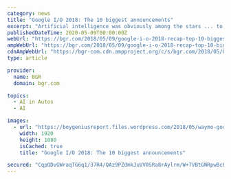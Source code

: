 ```yaml
---
category: news
title: "Google I/O 2018: The 10 biggest announcements"
excerpt: "Artificial intelligence was obviously among the stars ... to overlay live results on items in your camera’s view. Waymo is the only company that currently has a fleet of fully self-driving ..."
publishedDateTime: 2020-05-09T00:00:00Z
webUrl: "https://bgr.com/2018/05/09/google-i-o-2018-recap-top-10-biggest-announcements/"
ampWebUrl: "https://bgr.com/2018/05/09/google-i-o-2018-recap-top-10-biggest-announcements/amp/"
cdnAmpWebUrl: "https://bgr-com.cdn.ampproject.org/c/s/bgr.com/2018/05/09/google-i-o-2018-recap-top-10-biggest-announcements/amp/"
type: article

provider:
  name: BGR
  domain: bgr.com

topics:
  - AI in Autos
  - AI

images:
  - url: "https://boygeniusreport.files.wordpress.com/2018/05/waymo-google-io-2018.jpg?quality=70&#038;strip=all"
    width: 1920
    height: 1080
    isCached: true
    title: "Google I/O 2018: The 10 biggest announcements"

secured: "CqpQDvGWraqTG6q1/37R4/QAz9PZdmkJuVV0SRa8rAylrm/W+7VBtGNRpwBcKTT+bLGPJsZerevcL7SUvS448vOQ5CLiXnR6aO5ZZWVqtrSlC3lyHrJFu/YtDyEn1oTeNAW8HZOaz8WYd+ZQI4n+tNdhxVdLZAHpLYf82Cu7bhZNxbZqll+tsFfBfkmudqG81jufqIHspeKYp3K+ZyTQh8ribkh9PvIQdkhtRLVpuhWo8yOkU/Kh9qI2OB2+AVveh0a2qv2iZyd1BzS7BthXferztWAuP15NHkVCjdIsAdVEN230sK1rx0lI4zvyJH56;xXU7vXYo8bu5aKNxj3xuQQ=="
---
```


